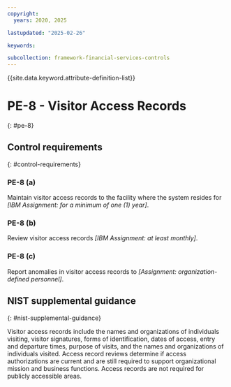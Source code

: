 ```yaml
---
copyright:
  years: 2020, 2025

lastupdated: "2025-02-26"

keywords:

subcollection: framework-financial-services-controls
---
```


{{site.data.keyword.attribute-definition-list}}

# PE-8 - Visitor Access Records
{: #pe-8}

## Control requirements
{: #control-requirements}



### PE-8 (a)


Maintain visitor access records to the facility where the system resides for _[IBM Assignment: for a minimum of one (1) year]_.


### PE-8 (b)


Review visitor access records _[IBM Assignment: at least monthly]_.


### PE-8 (c)


Report anomalies in visitor access records to _[Assignment: organization-defined personnel]_.












## NIST supplemental guidance
{: #nist-supplemental-guidance}

Visitor access records include the names and organizations of individuals visiting, visitor signatures, forms of identification, dates of access, entry and departure times, purpose of visits, and the names and organizations of individuals visited. Access record reviews determine if access authorizations are current and are still required to support organizational mission and business functions. Access records are not required for publicly accessible areas.
